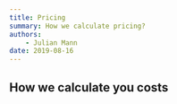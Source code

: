 ```yaml
---
title: Pricing
summary: How we calculate pricing?
authors:
    - Julian Mann
date: 2019-08-16
---
```



## How we calculate you costs

